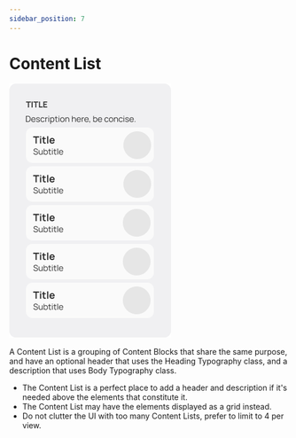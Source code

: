 ```yaml
---
sidebar_position: 7
---
```


# Content List

![](/assets/content_list.png)

A Content List is a grouping of Content Blocks that share the same purpose, and have an optional header that uses the Heading Typography class, and a description that uses Body Typography class.

- The Content List is a perfect place to add a header and description if it's needed above the elements that constitute it.
- The Content List may have the elements displayed as a grid instead.
- Do not clutter the UI with too many Content Lists, prefer to limit to 4 per view.
